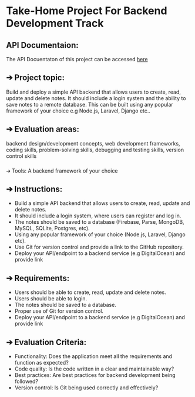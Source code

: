 # Take-Home Project For Backend Development Track
## API Documentaion:
The API Docuentaton of this project can be accessed [here](API-DOCs.md)
## ➔ Project topic: 
Build and deploy a simple API backend that allows users to create, read, update and delete notes. It should include a login system and the ability to save notes to a remote database. This can be built using any popular framework of your choice e.g Node.js, Laravel, Django etc..
###
## ➔ Evaluation areas:
backend design/development concepts, web development frameworks, coding skills, problem-solving skills, debugging and testing skills, version control skills
###
➔ Tools: A backend framework of your choice
###
## ➔ Instructions:
* Build a simple API backend that allows users to create, read, update and delete notes.
* It should include a login system, where users can register and log in.
* The notes should be saved to a database (Firebase, Parse, MongoDB, MySQL, SQLite, Postgres, etc).
* Using any popular framework of your choice (Node.js, Laravel, Django etc).
* Use Git for version control and provide a link to the GitHub repository.
* Deploy your API/endpoint to a backend service (e.g DigitalOcean) and provide link
###
## ➔ Requirements:
* Users should be able to create, read, update and delete notes.
* Users should be able to login.
* The notes should be saved to a database.
* Proper use of Git for version control.
* Deploy your API/endpoint to a backend service (e.g DigitalOcean) and provide link
###
## ➔ Evaluation Criteria:
* Functionality: Does the application meet all the requirements and function as expected?
* Code quality: Is the code written in a clear and maintainable way?
* Best practices: Are best practices for backend development being followed?
* Version control: Is Git being used correctly and effectively?